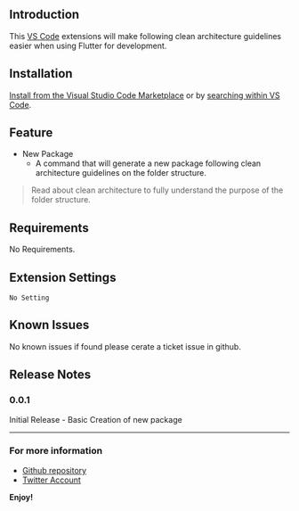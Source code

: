 ## Introduction

This [VS Code](https://code.visualstudio.com/) extensions will make following clean architecture guidelines easier when using Flutter for development.

## Installation

[Install from the Visual Studio Code Marketplace](https://marketplace.visualstudio.com/items?itemName=NoScopeDevs.flutter-clean-scope) or by [searching within VS Code](https://code.visualstudio.com/docs/editor/extension-gallery#_search-for-an-extension).


## Feature

- New Package
  - A command that will generate a new package following clean architecture guidelines on the folder structure.

> Read about clean architecture to fully understand the purpose of the folder structure.

## Requirements

No Requirements.

## Extension Settings

`No Setting`

## Known Issues

No known issues if found please cerate a ticket issue in github.

## Release Notes

### 0.0.1

Initial Release - Basic Creation of new package

---

### For more information

- [Github repository ](https://github.com/elian-ortega/clean-architecture-vscode)
- [Twitter Account](https://twitter.com/ElianOrtegaNCA)

**Enjoy!**
